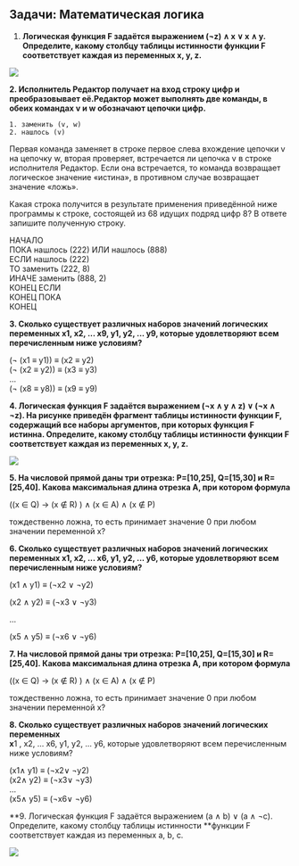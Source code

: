 ## Задачи: Математическая логика

1. **Логическая функция F задаётся выражением \(¬z\) ∧ x ∨ x ∧ y. Определите, какому столбцу таблицы истинности функции F соответствует каждая из переменных x, y, z.**

![](http://kpolyakov.spb.ru/cms/images/2.gif)

**2. Исполнитель Редактор получает на вход строку цифр и преобразовывает её.Редактор может выполнять две команды, в обеих командах v и w обозначают цепочки цифр.**

```
1. заменить (v, w)
2. нашлось (v)
```

Первая команда заменяет в строке первое слева вхождение цепочки v на цепочку w, вторая проверяет, встречается ли цепочка v в строке исполнителя Редактор. Если она встречается, то команда возвращает логическое значение «истина», в противном случае возвращает значение «ложь».

Какая строка получится в результате применения приведённой ниже программы к строке, состоящей из 68 идущих подряд цифр 8? В ответе запишите полученную строку.

НАЧАЛО  
ПОКА нашлось \(222\) ИЛИ нашлось \(888\)  
  ЕСЛИ нашлось \(222\)  
    ТО заменить \(222, 8\)  
    ИНАЧЕ заменить \(888, 2\)  
  КОНЕЦ ЕСЛИ  
КОНЕЦ ПОКА  
КОНЕЦ

**3. Сколько существует различных наборов значений логических переменных x1, x2, ... x9, y1, y2, ... y9, которые удовлетворяют всем перечисленным ниже условиям?**

\(¬ \(x1 ≡ y1\)\) ≡ \(x2 ≡ y2\)  
\(¬ \(x2 ≡ y2\)\) ≡ \(x3 ≡ y3\)  
...  
\(¬ \(x8 ≡ y8\)\) ≡ \(x9 ≡ y9\)

**4. Логическая функция F задаётся выражением \(¬x ∧ y ∧ z\) ∨ \(¬x ∧ ¬z\). На рисунке приведён фрагмент таблицы истинности функции F, содержащий все наборы аргументов, при которых функция F истинна. Определите, какому столбцу таблицы истинности функции F соответствует каждая из переменных x, y, z.**

![](http://kpolyakov.spb.ru/cms/images/53.gif)

**5. На числовой прямой даны три отрезка: P=\[10,25\], Q=\[15,30\] и R=\[25,40\]. Какова максимальная длина отрезка A, при котором формула**

\(\(x ∈ Q\) → \(x ∉ R\) \) ∧ \(x ∈ A\) ∧ \(x ∉ P\)

тождественно ложна, то есть принимает значение 0 при любом значении переменной х?

**6. Сколько существует различных наборов значений логических переменных x1, x2, ... x6, y1, y2, ... y6, которые удовлетворяют всем перечисленным ниже условиям?**

\(x1 ∧ y1\) ≡ \(¬x2 ∨ ¬y2\)

\(x2 ∧ y2\) ≡ \(¬x3 ∨ ¬y3\)

...

\(x5 ∧ y5\) ≡ \(¬x6 ∨ ¬y6\)

**7. На числовой прямой даны три отрезка: P=\[10,25\], Q=\[15,30\] и R=\[25,40\]. Какова максимальная длина отрезка A, при котором формула**

\(\(x ∈ Q\) → \(x ∉ R\) \) ∧ \(x ∈ A\) ∧ \(x ∉ P\)

тождественно ложна, то есть принимает значение 0 при любом значении переменной х?  
  
**8. Сколько существует различных наборов значений логических переменных   
x**1 , x2, ... x6, y1, y2, ... y6,  которые удовлетворяют всем перечисленным ниже условиям?

\(x1∧ y1\) ≡ \(¬x2∨ ¬y2\)  
\(x2∧ y2\) ≡ \(¬x3∨ ¬y3\)  
...  
\(x5∧ y5\) ≡ \(¬x6∨ ¬y6\)  
  
**9. Логическая функция F задаётся выражением \(a ∧ b\) ∨ \(a ∧ ¬c\). Определите, какому столбцу таблицы истинности **функции F соответствует каждая из переменных a, b, c.

![](http://kpolyakov.spb.ru/cms/images/70.gif)

  


